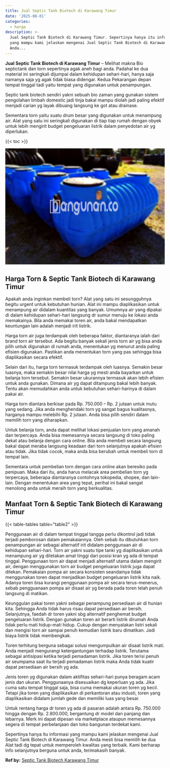 ```yaml
---
title: Jual Septic Tank Biotech di Karawang Timur
date: '2025-08-01'
categories:
  - harga
description: >-
  Jual Septic Tank Biotech di Karawang Timur. Sepertinya hanya itu informasi
  yang mampu kami jelaskan mengenai Jual Septic Tank Biotech di Karawang Timur.
  Anda...
---
```


**Jual Septic Tank Biotech di Karawang Timur** – Melihat makna Bio septictank dan torn sepertinya agak aneh bagi anda. Padahal ke dua material ini seringkali dijumpai dalam kehidupan sehari-hari, hanya saja namanya saja yg agak tidak biasa didengar. Kedua Pekarangan depan tempat tinggal tadi yaitu tempat yang digunakan untuk penampungan.

Septic tank biotech sendiri yakni sebuah bio zaman yang gunakan sistem pengolahan limbah domestic jadi tinja bakal mampu diolah jadi paling efektif menjadi carian yg layak dibuang langsung ke got atau drainase.

Sementara torn yaitu suatu drum besar yang digunakan untuk menampung air. Alat yang satu ini seringkali digunakan di tiap tiap rumah dengan obyek untuk lebih mengirit budget pengeluaran listrik dalam penyedotan air yg diperlukan.

{{< toc >}}

![Jual Septic Tank Biotech di Karawang Timur](/images/jual-bio-septictank-13.png)

## Harga Torn & Septic Tank Biotech di Karawang Timur

Apakah anda inginkan membeli torn? Alat yang satu ini sesungguhnya begitu urgent untuk kebutuhan hunian. Alat ini mampu diaplikasikan untuk menampung air didalam kuantitas yang banyak. Umumnya air yang dipakai di dalam kehidupan sehari-hari langsung dr sumur menuju ke lokasi anda memakainya. Bila anda memakai toren air, anda bakal mendapatkan keuntungan lain adalah menjadi irit listrik.

Harga torn air juga terdampak oleh beberapa faktor, diantaranya ialah dari brand torn air tersebut. Ada begitu banyak sekali jenis torn air yg bisa anda pilih untuk digunakan di rumah anda, menentukan yg menurut anda paling efisien digunakan. Pastikan anda menentukan torn yang pas sehingga bisa diaplikasikan secara efektif.

Selain dari itu, harga torn termasuk terdampak oleh luasnya. Semakin besar luasnya, maka semakin besar nilai harga yg mesti anda bayarkan untuk belanja torn tersebut. Semakin besar ukurannya termasuk akan lebih efisien untuk anda gunakan. Dimana air yg dapat ditampung bakal lebih banyak. Tentu akan memudahkan anda untuk kebutuhan sehari-harinya di dalam pakai air.

Harga torn diantara berkisar pada Rp. 750.000 – Rp. 2 jutaan untuk mutu yang sedang. Jika anda menghendaki torn yg sangat bagus kualitasnya, harganya mampu melebihi Rp. 2 jutaan. Anda bisa pilih sendiri dalam memilih torn yang diharapkan.

Untuk belanja torn, anda dapat melihat lokasi penjualan torn yang amanah dan terpercaya. Anda bisa memesannya secara langsung di toko paling dekat atau belanja dengan cara online. Bila anda membeli secara langsung bakal dapat meraba langsung keadaan dari torn selanjutnya apakah efisien atau tidak. Jika tidak cocok, maka anda bisa berubah untuk membeli torn di tempat lain.

Sementara untuk pembelian torn dengan cara online akan beresiko pada penipuan. Maka dari itu, anda harus melacak area pembelian torn yg terpercaya, beberapa diantaranya contohnya tokopedia, shopee, dan lain-lain. Dengan menentukan area yang tepat, perihal ini bakal sangat menolong anda untuk meraih torn yang berkualitas.

## Manfaat Torn & Septic Tank Biotech di Karawang Timur

{{< table-tables table="table2" >}}

Penggunaan air di dalam tempat tinggal tangga perlu dikontrol jadi tidak terjadi pemborosan dalam pemakaiannya. Oleh sebab itu dibutuhkan torn penampungan air sebagai alternatif irit didalam penggunaan air di kehidupan sehari-hari. Torn air yakni suatu tipe tanki yg diaplikasikan untuk menampung air yg diletakan amat tinggi dari posisi kran yg ada di tempat tinggal. Penggunaan torn air dapat menjadi alternatif utama dalam mengirit air, dengan menggunakan torn air budget pengeluaran listrik juga dapat ditekan. Pemakaian pompa air secara konsisten seandainya tidak menggunakan toren dapat menjadikan budget pengeluaran listrik kita naik. Adanya toren bisa kurangi penggunaan pompa air secara terus-menerus, sebab pengguanaan pompa air disaat air yg berada pada toren telah penuh langsung di matikan.

Keunggulan pakai toren yakni sebagai penampung persediaan air di hunian kita. Sehingga Anda tidak harus risau dapat persediaan air bersih. Selanjutnya, faedah dr toren yakni sbg alternatif penghemat budget pengeluaran listrik. Dengan gunakan toren air berarti listrik dirumah Anda tidak perlu mati hidup-mati hidup. Cukup dengan menyalakan listri sekali dan mengisi torn air sampai penuh kemudian listrik baru dimatikan. Jadi biaya listrik tidak membengkak.

Toren terhitung berguna sebagai solusi mengumpulkan air disaat listrik mati. Anda menjadi mengurangi ketergantungan terhadap listrik. Terutama sebagai antisipasi ketika terjadi pemadaman listrik. Jika toren terisi penuh air seumpama saat itu terjadi pemadaman listrik maka Anda tidak kuatir dapat persediaan air bersih yg ada.

Jenis toren yg digunakan dalam aktifitas sehari-hari punya beragam acam jenis dan ukuran. Penggunaanya disesuaikan dg keperluan yg ada. Jika cuma satu tempat tinggal saja, bisa cuma memakai ukuran toren yg kecil. Tetapi jika toren yang diaplikasikan di perkantoran atau industi, toren yang diaplikasikan didalam jumlah gede dan memiliki luas yang besar.

Untuk rentang harga dr toren yg ada di pasaran adalah antara Rp. 750.000 hingga dengan Rp. 2.800.000, bergantung dr model dan panjang dan lebarnya. Merk ini dapat dipesan via marketplace ataupun memesannya segera di tempat perbelanjaan dan toko bangunan terdekat kami.

Sepertinya hanya itu informasi yang mampu kami jelaskan mengenai Jual Septic Tank Biotech di Karawang Timur. Anda mesti bisa memilih ke dua Alat tadi dg tepat untuk memperoleh kwalitas yang terbaik. Kami berharap Info selanjutnya berguna untuk anda, terimakasih banyak.

**Ref by:** [Septic Tank Biotech Karawang Timur](https://id.wikipedia.org/wiki/Septic)
